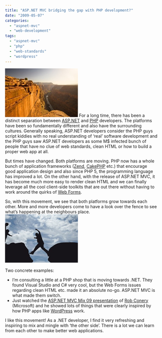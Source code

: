 ```yaml
---
title: "ASP.NET MVC bridging the gap with PHP development?"
date: "2009-05-07"
categories: 
  - "aspnet-mvc"
  - "web-development"
tags: 
  - "aspnet-mvc"
  - "php"
  - "web-standards"
  - "wordpress"
---
```


![Grand_Canyon6](./images/grand-canyon61.jpg "Grand_Canyon6") For a long time, there has been a distinct separation between [ASP.NET](http://www.asp.net) and [PHP](http://www.php.net) developers. The platforms have been so fundamentally different and also have the surrounding cultures. Generally speaking, ASP.NET developers consider the PHP guys script kiddies with no real understanding of ‘real’ software development and the PHP guys saw ASP.NET developers as some M$ infected bunch of people that have no clue of web standards, clean HTML or how to build a proper web app at all.

But times have changed. Both platforms are moving. PHP now has a whole bunch of application frameworks ([Zend](http://framework.zend.com/), [CakePHP](http://cakephp.org/) etc.) that encourage good application design and also since PHP 5, the programming language has improved a lot. On the other hand, with the release of ASP.NET MVC, it has become much more easy to render clean HTML and we can finally leverage all the cool client-side toolkits that are out there without having to work around the quirks of [Web Forms](http://stackoverflow.com/questions/46031/why-does-the-aspnet-web-forms-model-suck). 

So, with this movement, we see that both platforms grow towards each other. More and more developers come to have a look over the fence to see what’s happening at the neighbours place.![bridge-gap](./images/bridgegap1.jpg "bridge-gap")

Two concrete examples:

- I’m consulting a little at a PHP shop that is moving towards .NET. They found Visual Studio and C# very cool, but the Web Forms issues regarding clean HTML etc. made it an absolute no-go. ASP.NET MVC is what made them switch.
- Just watched the [ASP.NET MVC Mix 09 presentation](http://videos.visitmix.com/MIX09/T62F) of [Rob Conery](http://blog.wekeroad.com/) (Microsoft) and he showed lots of things that were clearly inspired by how PHP apps like [WordPress](http://wordpress.org) work.

I like this movement! As a .NET developer, I find it very refreshing and inspiring to mix and mingle with ‘the other side’. There is a lot we can learn from each other to make better web applications.
